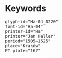 # Keywords
<pre>
glyph-id="Ha-04_0220"
font-id="Ha-04"
printer-id="Ha"
printer="Jan Haller"
period="1505–1525"
place="Kraków"
PT plate="167"
</pre>
